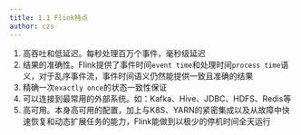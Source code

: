 ```yaml
---
title: 1.1 Flink特点
author: czs
---
```


1. 高吞吐和低延迟。每秒处理百万个事件，毫秒级延迟
2. 结果的准确性。Flink提供了事件时间`event time`和处理时间`process time`语义，对于乱序事件流，事件时间语义仍然能提供一致且准确的结果
3. 精确一次`exactly once`的状态一致性保证
4. 可以连接到最常用的外部系统。如：Kafka、Hive、JDBC、HDFS、Redis等
5. 高可用。本身高可用的配置，加上与K8S、YARN的紧密集成以及从故障中快速恢复和动态扩展任务的能力，Flink能做到以极少的停机时间全天运行
